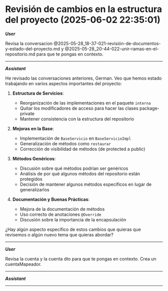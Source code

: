 <!-- Generated by SpecStory -->

# Revisión de cambios en la estructura del proyecto (2025-06-02 22:35:01)

_**User**_

Revisa la conversacion @2025-05-28_18-37-021-revisión-de-documentos-y-estado-del-proyecto.md y @2025-05-28_20-44-022-unir-ramas-en-el-repositorio.md para que te pongas en contexto.

---

_**Assistant**_

He revisado las conversaciones anteriores, German. Veo que hemos estado trabajando en varios aspectos importantes del proyecto:

1. **Estructura de Servicios**:
   - Reorganización de las implementaciones en el paquete `interna`
   - Quitar los modificadores de acceso para hacer las clases package-private
   - Mantener consistencia con la estructura del repositorio

2. **Mejoras en la Base**:
   - Implementación de `BaseServicio` en `BaseServicioImpl`
   - Generalización de métodos como `restaurar`
   - Corrección de visibilidad de métodos (de protected a public)

3. **Métodos Genéricos**:
   - Discusión sobre qué métodos podrían ser genéricos
   - Análisis de por qué algunos métodos del repositorio están protegidos
   - Decisión de mantener algunos métodos específicos en lugar de generalizarlos

4. **Documentación y Buenas Prácticas**:
   - Mejora de la documentación de métodos
   - Uso correcto de anotaciones `@Override`
   - Discusión sobre la importancia de la encapsulación

¿Hay algún aspecto específico de estos cambios que quieras que revisemos o algún nuevo tema que quieras abordar?

---

_**User**_

Revisa la cuenta y la cuenta dto para que te pongas en contexto.
Crea un cuentaMapeador.

---

_**Assistant**_



---

